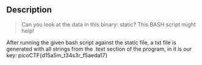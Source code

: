 ## Description

>Can you look at the data in this binary: static? This BASH script might help!

After running the given bash script against the static file, a txt file is generated with all strings from the .text section of the program, in it is our key: picoCTF{d15a5m_t34s3r_f5aeda17}
